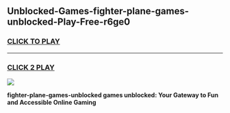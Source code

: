 
## Unblocked-Games-fighter-plane-games-unblocked-Play-Free-r6ge0
<h3>
<a href="https://premium76.site?title=fighter-plane-games-unblocked&ref=20A">CLICK TO PLAY</a></h3>
<hr>

<h3>
<a href="https://premium76.site?title=fighter-plane-games-unblocked&ref=20A">CLICK 2 PLAY</a>
  
</h3>

<a href="https://premium76.site?title=fighter-plane-games-unblocked&ref=20A"><img src="https://clearcache.store/games.png"></a>


**fighter-plane-games-unblocked games unblocked: Your Gateway to Fun and Accessible Online Gaming**
